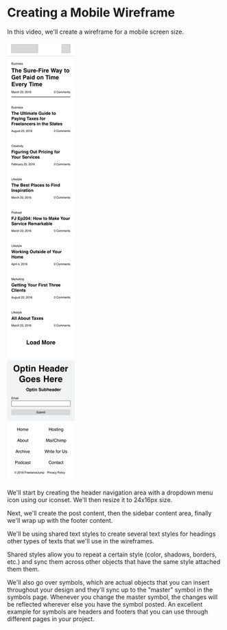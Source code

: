 # Creating a Mobile Wireframe
In this video, we'll create a wireframe for a mobile screen size.

![](Wireframe-Mobile.png)

We'll start by creating the header navigation area with a dropdown menu icon using our iconset. We'll then resize it to 24x16px size.

Next, we'll create the post content, then the sidebar content area, finally we'll wrap up with the footer content.

We'll be using shared text styles to create several text styles for headings other types of texts that we'll use in the wireframes.

Shared styles allow you to repeat a certain style (color, shadows, borders, etc.) and sync them across other objects that have the same style attached them them.

We'll also go over symbols, which are actual objects that you can insert throughout your design and they'll sync up to the "master" symbol in the symbols page. Whenever you change the master symbol, the changes will be reflected wherever else you have the symbol posted. An excellent example for symbols are headers and footers that you can use through different pages in your project.
